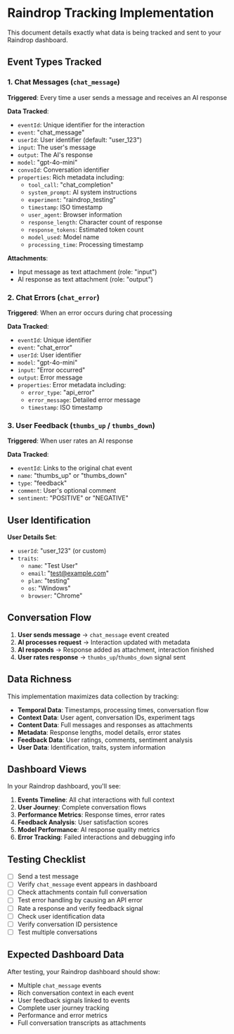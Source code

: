 # Raindrop Tracking Implementation

This document details exactly what data is being tracked and sent to your Raindrop dashboard.

## Event Types Tracked

### 1. Chat Messages (`chat_message`)
**Triggered**: Every time a user sends a message and receives an AI response

**Data Tracked**:
- `eventId`: Unique identifier for the interaction
- `event`: "chat_message"
- `userId`: User identifier (default: "user_123")
- `input`: The user's message
- `output`: The AI's response
- `model`: "gpt-4o-mini"
- `convoId`: Conversation identifier
- `properties`: Rich metadata including:
  - `tool_call`: "chat_completion"
  - `system_prompt`: AI system instructions
  - `experiment`: "raindrop_testing"
  - `timestamp`: ISO timestamp
  - `user_agent`: Browser information
  - `response_length`: Character count of response
  - `response_tokens`: Estimated token count
  - `model_used`: Model name
  - `processing_time`: Processing timestamp

**Attachments**:
- Input message as text attachment (role: "input")
- AI response as text attachment (role: "output")

### 2. Chat Errors (`chat_error`)
**Triggered**: When an error occurs during chat processing

**Data Tracked**:
- `eventId`: Unique identifier
- `event`: "chat_error"
- `userId`: User identifier
- `model`: "gpt-4o-mini"
- `input`: "Error occurred"
- `output`: Error message
- `properties`: Error metadata including:
  - `error_type`: "api_error"
  - `error_message`: Detailed error message
  - `timestamp`: ISO timestamp

### 3. User Feedback (`thumbs_up` / `thumbs_down`)
**Triggered**: When user rates an AI response

**Data Tracked**:
- `eventId`: Links to the original chat event
- `name`: "thumbs_up" or "thumbs_down"
- `type`: "feedback"
- `comment`: User's optional comment
- `sentiment`: "POSITIVE" or "NEGATIVE"

## User Identification

**User Details Set**:
- `userId`: "user_123" (or custom)
- `traits`:
  - `name`: "Test User"
  - `email`: "test@example.com"
  - `plan`: "testing"
  - `os`: "Windows"
  - `browser`: "Chrome"

## Conversation Flow

1. **User sends message** → `chat_message` event created
2. **AI processes request** → Interaction updated with metadata
3. **AI responds** → Response added as attachment, interaction finished
4. **User rates response** → `thumbs_up`/`thumbs_down` signal sent

## Data Richness

This implementation maximizes data collection by tracking:

- **Temporal Data**: Timestamps, processing times, conversation flow
- **Context Data**: User agent, conversation IDs, experiment tags
- **Content Data**: Full messages and responses as attachments
- **Metadata**: Response lengths, model details, error states
- **Feedback Data**: User ratings, comments, sentiment analysis
- **User Data**: Identification, traits, system information

## Dashboard Views

In your Raindrop dashboard, you'll see:

1. **Events Timeline**: All chat interactions with full context
2. **User Journey**: Complete conversation flows
3. **Performance Metrics**: Response times, error rates
4. **Feedback Analysis**: User satisfaction scores
5. **Model Performance**: AI response quality metrics
6. **Error Tracking**: Failed interactions and debugging info

## Testing Checklist

- [ ] Send a test message
- [ ] Verify `chat_message` event appears in dashboard
- [ ] Check attachments contain full conversation
- [ ] Test error handling by causing an API error
- [ ] Rate a response and verify feedback signal
- [ ] Check user identification data
- [ ] Verify conversation ID persistence
- [ ] Test multiple conversations

## Expected Dashboard Data

After testing, your Raindrop dashboard should show:
- Multiple `chat_message` events
- Rich conversation context in each event
- User feedback signals linked to events
- Complete user journey tracking
- Performance and error metrics
- Full conversation transcripts as attachments
